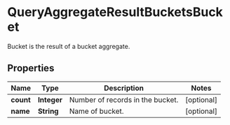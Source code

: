 

# QueryAggregateResultBucketsBucket

Bucket is the result of a bucket aggregate.

## Properties

Name | Type | Description | Notes
------------ | ------------- | ------------- | -------------
**count** | **Integer** | Number of records in the bucket. |  [optional]
**name** | **String** | Name of bucket. |  [optional]



